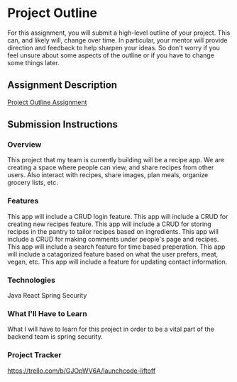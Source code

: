 # Project Outline
For this assignment, you will submit a high-level outline of your project. This can, and likely will, change over time. In particular, your mentor will provide direction and feedback to help sharpen your ideas. So don't worry if you feel unsure about some aspects of the outline or if you have to change some things later.

## Assignment Description
[Project Outline Assignment](https://education.launchcode.org/liftoff/modules/assignments/project-outline)

## Submission Instructions

### Overview
 This project that my team is currently building will be a recipe app. We are creating a space where people can view, and share recipes from other users. Also interact with recipes, share images, plan meals, organize grocery lists, etc. 
### Features
This app will include a CRUD login feature.
This app will include a CRUD for creating new recipes feature.
This app will include a CRUD for storing recipes in the pantry to tailor recipes based on ingredients.
This app will include a CRUD for making comments under people's page and recipes.
This app will include a search feature for time based preperation.
This app will include a catagorized feature based on what the user prefers, meat, vegan, etc.
This app will include a feature for updating contact information.
### Technologies
Java
React
Spring Security
### What I'll Have to Learn
What I will have to learn for this project in order to be a vital part of the backend team is spring security.
### Project Tracker
https://trello.com/b/GJOpWV6A/launchcode-liftoff
